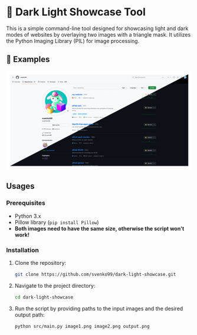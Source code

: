 # 🔲 Dark Light Showcase Tool

This is a simple command-line tool designed for showcasing light and dark modes of websites by overlaying two images with a triangle mask. It utilizes the Python Imaging Library (PIL) for image processing.

## 📝 Examples

![examples](images/animated_examples.gif)

## Usages

### Prerequisites

- Python 3.x
- Pillow library (`pip install Pillow`)
- **Both images need to have the same size, otherwise the script won't work!**

### Installation

1. Clone the repository:

   ```bash
   git clone https://github.com/svenko99/dark-light-showcase.git
   ```

2. Navigate to the project directory:

   ```bash
   cd dark-light-showcase
   ```

3. Run the script by providing paths to the input images and the desired output path:

   ```bash
   python src/main.py image1.png image2.png output.png
   ```
